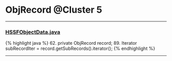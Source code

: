 # ObjRecord @Cluster 5

***

### [HSSFObjectData.java](https://searchcode.com/codesearch/view/15642306/)
{% highlight java %}
62. private ObjRecord record;
89.     Iterator subRecordIter = record.getSubRecords().iterator();
{% endhighlight %}

***

